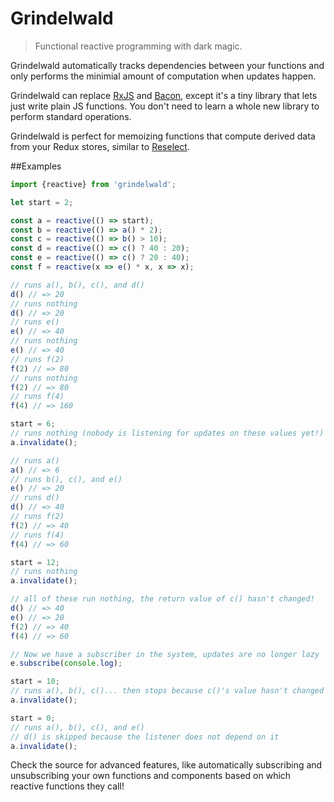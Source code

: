 Grindelwald
===========

> Functional reactive programming with dark magic.

Grindelwald automatically tracks dependencies between your functions and only performs the minimial amount of computation when updates happen.

Grindelwald can replace [RxJS](https://github.com/Reactive-Extensions/RxJS) and [Bacon](https://github.com/baconjs/bacon.js/), except it's a tiny library that lets just write plain JS functions. You don't need to learn a whole new library to perform standard operations.

Grindelwald is perfect for memoizing functions that compute derived data from your Redux stores, similar to [Reselect](https://github.com/reactjs/reselect).

##Examples

```js
import {reactive} from 'grindelwald';

let start = 2;

const a = reactive(() => start);
const b = reactive(() => a() * 2);
const c = reactive(() => b() > 10);
const d = reactive(() => c() ? 40 : 20);
const e = reactive(() => c() ? 20 : 40);
const f = reactive(x => e() * x, x => x);

// runs a(), b(), c(), and d()
d() // => 20
// runs nothing
d() // => 20
// runs e()
e() // => 40
// runs nothing
e() // => 40
// runs f(2)
f(2) // => 80
// runs nothing
f(2) // => 80
// runs f(4)
f(4) // => 160

start = 6;
// runs nothing (nobody is listening for updates on these values yet!)
a.invalidate();

// runs a()
a() // => 6
// runs b(), c(), and e()
e() // => 20
// runs d()
d() // => 40
// runs f(2)
f(2) // => 40
// runs f(4)
f(4) // => 60

start = 12;
// runs nothing
a.invalidate();

// all of these run nothing, the return value of c() hasn't changed!
d() // => 40
e() // => 20
f(2) // => 40
f(4) // => 60

// Now we have a subscriber in the system, updates are no longer lazy
e.subscribe(console.log);

start = 10;
// runs a(), b(), c()... then stops because c()'s value hasn't changed
a.invalidate();

start = 0;
// runs a(), b(), c(), and e()
// d() is skipped because the listener does not depend on it
a.invalidate();
```

Check the source for advanced features, like automatically subscribing and unsubscribing your own functions and components based on which reactive functions they call!
